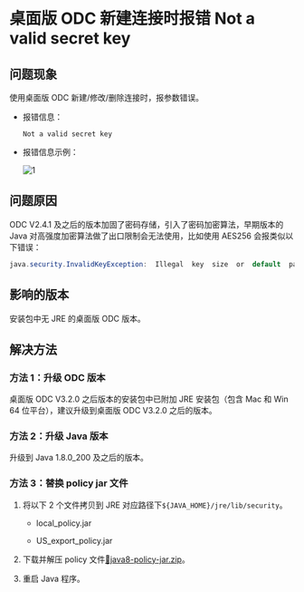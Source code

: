 桌面版 ODC 新建连接时报错 Not a valid secret key
=======================================================

问题现象
-------------

使用桌面版 ODC 新建/修改/删除连接时，报参数错误。

* 报错信息：

  ```shell
  Not a valid secret key
  ```
* 报错信息示例：

  ![1](https://obbusiness-private.oss-cn-shanghai.aliyuncs.com/doc/img/odc/KB/3.common-troubleshooting/6.client-odc-problems/5.not-a-valid-secret-key/1.png)

问题原因
-------------

ODC V2.4.1 及之后的版本加固了密码存储，引入了密码加密算法，早期版本的 Java 对高强度加密算法做了出口限制会无法使用，比如使用 AES256 会报类似以下错误：

```java
java.security.InvalidKeyException:  Illegal  key  size  or  default  parameters
```

影响的版本
--------------

安装包中无 JRE 的桌面版 ODC 版本。

解决方法
-------------

### **方法 1：升级 ODC 版本** 

桌面版 ODC V3.2.0 之后版本的安装包中已附加 JRE 安装包（包含 Mac 和 Win 64 位平台），建议升级到桌面版 ODC V3.2.0 之后的版本。

### **方法 2：升级 Java 版本** 

升级到 Java 1.8.0_200 及之后的版本。

### **方法 3：替换 policy jar 文件** 

1. 将以下 2 个文件拷贝到 JRE 对应路径下`${JAVA_HOME}/jre/lib/security`。

   * local_policy.jar

   * US_export_policy.jar

2. 下载并解压 policy 文件[📎java8-policy-jar.zip](https://yuque.antfin.com/attachments/lark/0/2021/zip/188311/1619413822328-d72515da-2fba-4f13-9478-026c270e3d68.zip)。

3. 重启 Java 程序。

